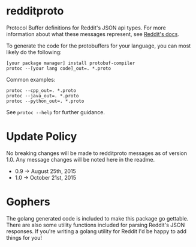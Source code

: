 # redditproto

Protocol Buffer definitions for Reddit's JSON api types. For
more information about what these messages represent, see
[Reddit's docs](https://github.com/reddit/reddit/wiki/JSON).

To generate the code for the protobuffers for your language, you can most likely
do the following:

    [your package manager] install protobuf-compiler
    protoc --[your lang code]_out=. *.proto

Common examples:

    protoc --cpp_out=. *.proto
    protoc --java_out=. *.proto
    protoc --python_out=. *.proto

See ````protoc --help```` for further guidance.

# Update Policy

No breaking changes will be made to redditproto messages as of version 1.0. Any
message changes will be noted here in the readme.

* 0.9 -> August 25th, 2015
* 1.0 -> October 21st, 2015

# Gophers

The golang generated code is included to make this package go gettable. There
are also some utility functions included for parsing Reddit's JSON responses. If
you're writing a golang utility for Reddit I'd be happy to add things for you!
